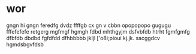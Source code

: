 # wor

gngn
hi
gngn
feredfg
dvdz
ffffgb  cx
gn v cbbn
opopopopo
gugugu
fffefefefe
retgerg
mgfmgf
hgmgh
fdbd
mhthgyjm
dsfvbfdb
htrht
fgmfgmfg
dfbfdb
dbdbd
fgfdfdd
dfhbbbbb
jkljl
['o8i;pioui
kj.jk.
sacggdcv
hgmdsbgvfdsb
